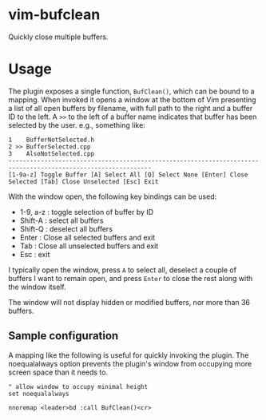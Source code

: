 # vim-bufclean

Quickly close multiple buffers.

# Usage

The plugin exposes a single function, `BufClean()`, which can be bound to a mapping. When invoked it opens a window at the bottom of Vim presenting a list of all open buffers by filename, with full path to the right and a buffer ID to the left. A `>>` to the left of a buffer name indicates that buffer has been selected by the user. e.g., something like:
```
1    BufferNotSelected.h
2 >> BufferSelected.cpp
3    AlsoNotSelected.cpp
--------------------------------------------------------------------------------------------------------------
[1-9a-z] Toggle Buffer [A] Select All [Q] Select None [Enter] Close Selected [Tab] Close Unselected [Esc] Exit
```

With the window open, the following key bindings can be used:
   * 1-9, a-z : toggle selection of buffer by ID
   * Shift-A : select all buffers
   * Shift-Q : deselect all buffers
   * Enter : Close all selected buffers and exit
   * Tab : Close all unselected buffers and exit
   * Esc : exit

I typically open the window, press `A` to select all, deselect a couple of buffers I want to remain open, and press `Enter` to close the rest along with the window itself.

The window will not display hidden or modified buffers, nor more than 36 buffers.

## Sample configuration

A mapping like the following is useful for quickly invoking the plugin. The noequalalways option prevents the plugin's window from occupying more screen space than it needs to.
```vi
" allow window to occupy minimal height
set noequalalways

nnoremap <leader>bd :call BufClean()<cr>
```


